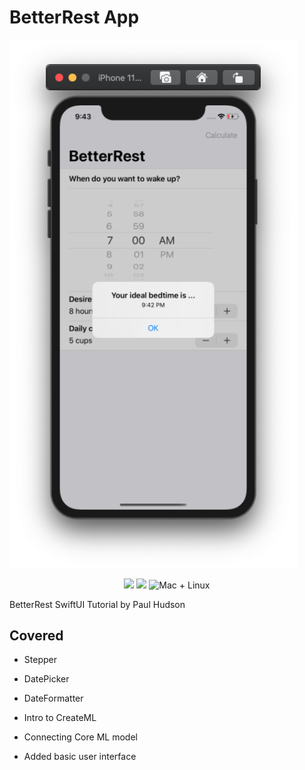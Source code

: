 # BetterRest App
<p align="cente">
    <img src="Screenshot.png" width="460" max-width="90%" alt="BetterRest App" />
</p>
<p align="center">
    <img src="https://img.shields.io/badge/Swift-5.2-orange.svg" />
    <img src="https://img.shields.io/badge/xcode-11.4-brightgreen.svg" />
    <img src="https://img.shields.io/badge/platforms-mac+linux-brightgreen.svg?style=flat" alt="Mac + Linux" />
</p>

BetterRest SwiftUI Tutorial by Paul Hudson

## Covered
* Stepper
* DatePicker
* DateFormatter
* Intro to CreateML

* Connecting Core ML model
* Added basic user interface
